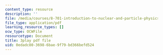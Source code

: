 ```yaml
---
content_type: resource
description: ''
file: /media/courses/8-701-introduction-to-nuclear-and-particle-physics-fall-2020/0edadc8036986bae9f79bd366befd524_cuUIPyD2pkU.pdf
file_type: application/pdf
learning_resource_types: []
ocw_type: OCWFile
resourcetype: Document
title: 3play pdf file
uid: 0edadc80-3698-6bae-9f79-bd366befd524
---
```

